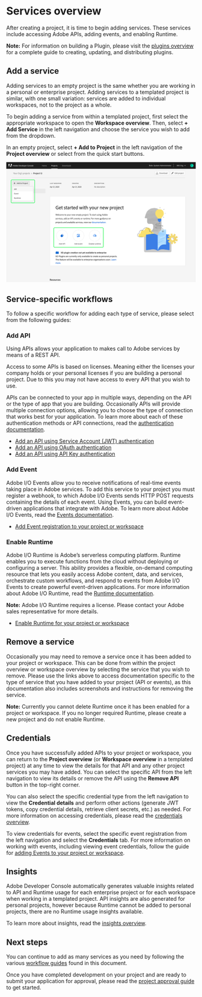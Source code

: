 # Services overview

After creating a project, it is time to begin adding services. These services include accessing Adobe APIs, adding events, and enabling Runtime.

**Note:** For information on building a Plugin, please visit the [plugins overview](../plugins/index.md) for a complete guide to creating, updating, and distributing plugins.

## Add a service

Adding services to an empty project is the same whether you are working in a personal or enterprise project. Adding services to a templated project is similar, with one small variation: services are added to individual workspaces, not to the project as a whole.

To begin adding a service from within a templated project, first select the appropriate workspace to open the **Workspace overview**. Then, select **+ Add Service** in the left navigation and choose the service you wish to add from the dropdown. 

In an empty project, select **+ Add to Project** in the left navigation of the **Project overview** or select from the quick start buttons.

![](../../images/services-add-to-project.png)

## Service-specific workflows

To follow a specific workflow for adding each type of service, please select from the following guides:

### Add API

Using APIs allows your application to makes call to Adobe services by means of a REST API.

Access to some APIs is based on licenses. Meaning either the licenses your company holds or your personal licenses if you are building a personal project. Due to this you may not have access to every API that you wish to use.

APIs can be connected to your app in multiple ways, depending on the API or the type of app that you are building. Occasionally APIs will provide multiple connection options, allowing you to choose the type of connection that works best for your application. To learn more about each of these authentication methods or API connections, read the [authentication documentation](../authentication/index.md).

* [Add an API using Service Account (JWT) authentication](services-add-api-jwt.md)
* [Add an API using OAuth authentication](services-add-api-oauth.md)
* [Add an API using API Key authentication](services-add-api-key.md)

### Add Event

Adobe I/O Events allow you to receive notifications of real-time events taking place in Adobe services. To add this service to your project you must register a webhook, to which Adobe I/O Events sends HTTP POST requests containing the details of each event. Using Events, you can build event-driven applications that integrate with Adobe. To learn more about Adobe I/O Events, read the [Events documentation](https://www.adobe.com/go/devs_events).

* [Add Event registration to your project or workspace](services-add-event.md)

### Enable Runtime

Adobe I/O Runtime is Adobe’s serverless computing platform. Runtime enables you to execute functions from the cloud without deploying or configuring a server. This ability provides a flexible, on-demand computing resource that lets you easily access Adobe content, data, and services, orchestrate custom workflows, and respond to events from Adobe I/O Events to create powerful event-driven applications. For more information about Adobe I/O Runtime, read the [Runtime documentation](https://www.adobe.com/go/devs_runtime).

**Note:** Adobe I/O Runtime requires a license. Please contact your Adobe sales representative for more details.

* [Enable Runtime for your project or workspace](services-enable-runtime.md)

## Remove a service

Occasionally you may need to remove a service once it has been added to your project or workspace. This can be done from within the project overview or workspace overview by selecting the service that you wish to remove. Please use the links above to access documentation specific to the type of service that you have added to your project (API or events), as this documentation also includes screenshots and instructions for removing the service.

**Note:** Currently you cannot delete Runtime once it has been enabled for a project or workspace. If you no longer required Runtime, please create a new project and do not enable Runtime.

## Credentials

Once you have successfully added APIs to your project or workspace, you can return to the **Project overview** (or **Workspace overview** in a templated project) at any time to view the details for that API and any other project services you may have added. You can select the specific API from the left navigation to view its details or remove the API using the **Remove API** button in the top-right corner.

You can also select the specific credential type from the left navigation to view the **Credential details** and perform other actions (generate JWT tokens, copy credential details, retrieve client secrets, etc.) as needed. For more information on accessing credentials, please read the [credentials overview](../credentials.md).

To view credentials for events, select the specific event registration from the left navigation and select the **Credentials** tab. For more information on working with events, including viewing event credentials, follow the guide for [adding Events to your project or workspace](services-add-event.md).

## Insights

Adobe Developer Console automatically generates valuable insights related to API and Runtime usage for each enterprise project or for each workspace when working in a templated project. API insights are also generated for personal projects, however because Runtime cannot be added to personal projects, there are no Runtime usage insights available.

To learn more about insights, read the [insights overview](../insights.md).

## Next steps

You can continue to add as many services as you need by following the various [workflow guides](#service-specific-workflows) found in this document.

Once you have completed development on your project and are ready to submit your application for approval, please read the [project approval guide](../projects/approval.md) to get started.

